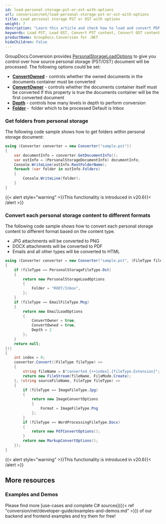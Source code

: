 ```yaml
---
id: load-personal-storage-pst-or-ost-with-options
url: conversion/net/load-personal-storage-pst-or-ost-with-options
title: Load personal storage PST or OST with options
weight: 7
description: "Learn this article and check how to load and convert PDF documents with advanced options using GroupDocs.Conversion for .NET API."
keywords: Load PST, Load OST, Convert PST content, Convert OST content
productName: GroupDocs.Conversion for .NET
hideChildren: False
---
```

GroupDocs.Conversion provides [PersonalStorageLoadOptions](https://apireference.groupdocs.com/conversion/net/groupdocs.conversion.options.load/personalstorageloadoptions) to give you control over how source personal storage (PST/OST) document will be processed. The following options could be set:

*   **[ConvertOwned](https://apireference.groupdocs.com/conversion/net/groupdocs.conversion.options.load/personalstorageloadoptions/properties/convertowned)** - controls whether the owned documents in the documents container must be converted
*   **[ConvertOwner](https://apireference.groupdocs.com/conversion/net/groupdocs.conversion.options.load/personalstorageloadoptions/properties/convertowner)** - controls whether the documents container itself must be converted If this property is true the documents container will be the first converted document  
*   **[Depth](https://apireference.groupdocs.com/conversion/net/groupdocs.conversion.options.load/personalstorageloadoptions/properties/depth)** - controls how many levels in depth to perform conversion
*   **[Folder](https://apireference.groupdocs.com/conversion/net/groupdocs.conversion.options.load/personalstorageloadoptions/properties/folder)** -  folder which to be processed Default is Inbox

### Get folders from personal storage

The following code sample shows how to get folders within personal storage document:

```csharp
using (Converter converter = new Converter("sample.pst"))
{
    var documentInfo = converter.GetDocumentInfo();
    var ostInfo = (PersonalStorageDocumentInfo) documentInfo;
    Console.WriteLine(ostInfo.RootFolderName);
    foreach (var folder in ostInfo.Folders)
    {
        Console.WriteLine(folder);
    }
}
```

{{< alert style="warning" >}}This functionality is introduced in v20.6{{< /alert >}}

### Convert each personal storage content to different formats

The following code sample shows how to convert each personal storage content to different format based on the content type.  

*   JPG attachments will be converted to PNG
*   DOCX attachments will be converted to PDF
*   Emails and all other types will be converted to HTML


```csharp
using (Converter converter = new Converter("sample.pst", (FileType fileType) =>
{
    if (fileType == PersonalStorageFileType.Ost)
    {
        return new PersonalStorageLoadOptions
        {
            Folder = "ROOT/Inbox",
        };
    }
    if (fileType == EmailFileType.Msg)
    {
        return new EmailLoadOptions
        {
            ConvertOwner = true,
            ConvertOwned = true,
            Depth = 2
        };
    }
    return null;
}))
{
    int index = 0;
    converter.Convert((FileType fileType) =>
    {
        string fileName = $"converted_{++index}.{fileType.Extension}";
        return new FileStream(fileName, FileMode.Create);
    }, (string sourceFileName, FileType fileType) =>
    {
        if (fileType == ImageFileType.Jpg)
        {
            return new ImageConvertOptions
            {
                Format = ImageFileType.Png
            };
        }
        if (fileType == WordProcessingFileType.Docx)
        {
            return new PdfConvertOptions();
        }
        return new MarkupConvertOptions();
    });
}
```

{{< alert style="warning" >}}This functionality is introduced in v20.6{{< /alert >}}

## More resources

### Examples and Demos

Please find more [use-cases and complete C# sources]({{< ref "conversion/net/developer-guide/examples-and-demos.md" >}}) of our backend and frontend examples and try them for free!